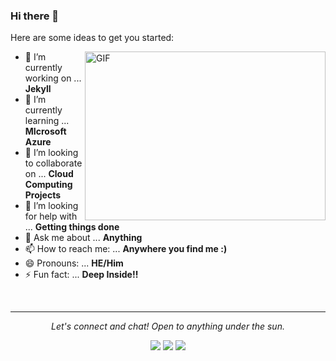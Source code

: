 ### Hi there 👋

Here are some ideas to get you started:

<img align="right" height="270" width="385" alt="GIF" src="https://user-images.githubusercontent.com/55025456/91633626-9a24e000-ea07-11ea-9acf-bb2727d85e44.gif" />

- 🔭 I’m currently working on ... **Jekyll**
- 🌱 I’m currently learning ... **MIcrosoft Azure**
- 👯 I’m looking to collaborate on ... **Cloud Computing Projects**
- 🤔 I’m looking for help with ... **Getting things done**
- 💬 Ask me about ... **Anything**
- 📫 How to reach me: ... **Anywhere you find me :)**
- 😄 Pronouns: ... **HE/Him**
- ⚡ Fun fact: ... **Deep Inside!!**

<br>

---

<p align="center">
  <i>Let's connect and chat! Open to anything under the sun.</i>

  <p align="center">
    <a href="https://twitter.com/NilayanBose" alt="Twitter"><img src="https://raw.githubusercontent.com/debdutgoswami/debdutgoswami/master/assets/svg/twitter.svg"></a>
    <a href="https://www.linkedin.com/in/nilayan-bose-952378168/" alt="Linkedin"><img src="https://raw.githubusercontent.com/debdutgoswami/debdutgoswami/master/assets/svg/linkedin.svg"></a>
    <a href="mailto:nilayanbose14@gmail.com" alt="Email me"><img src="https://raw.githubusercontent.com/debdutgoswami/debdutgoswami/master/assets/svg/mail.svg"></a>
    <!-- <a href="#" alt="My Portfolio"><img src="assets/svg/external.svg"></a> -->
  </p>

  <p align="center">
    <!--<img align="center" src="https://visitor-badge.glitch.me/badge?page_id=debdutgoswami.debdutgoswami">-->
  </p>
</p>
